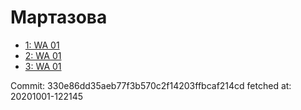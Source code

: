 # Мартазова
- [1: WA 01](1.md)
- [2: WA 01](2.md)
- [3: WA 01](3.md)

Commit: 330e86dd35aeb77f3b570c2f14203ffbcaf214cd
 fetched at: 20201001-122145
